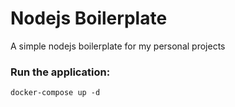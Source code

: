 
# Nodejs Boilerplate

A simple nodejs boilerplate for my personal projects

### Run the application:

```
docker-compose up -d
```
